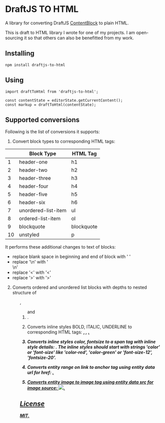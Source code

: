 # DraftJS TO HTML

A library for converting DraftJS [ContentBlock](https://facebook.github.io/draft-js/docs/api-reference-content-block.html#content) to plain HTML.

This is draft to HTML library I wrote for one of my projects. I am open-sourcing it so that others can also be benefitted from my work.

## Installing

`npm install draftjs-to-html`

## Using

```
import draftToHtml from 'draftjs-to-html';

const contentState = editorState.getCurrentContent();
const markup = draftToHtml(contentState);
```

## Supported conversions
Following is the list of conversions it supports:
1. Convert block types to corresponding HTML tags:

|| Block Type | HTML Tag |
| -------- | -------- | -------- |
| 1 | header-one | h1 |
| 2 | header-two | h2 |
| 3 | header-three | h3 |
| 4 | header-four | h4 |
| 5 | header-five | h5 |
| 6 | header-six | h6 |
| 7 | unordered-list-item | ul |
| 8 | ordered-list-item | ol |
| 9 | blockquote | blockquote |
| 10 | unstyled | p |
It performs these additional changes to text of blocks:
- replace blank space in beginning and end of block with '&nbsp;'
- replace '\n' with '<br>\n'
- replace '<' with '&lt;'
- replace '>' with '&gt;'

2. Converts ordered and unordered list blocks with depths to nested structure of <ul>, <ol> and <li>.

3. Converts inline styles BOLD, ITALIC, UNDERLINE to corresponding HTML tags: <strong>, <em>, <ins>.

4. Converts inline styles color, fontsize to a span tag with inline style details:
<span style="color:xyz;font-size:xx">. The inline styles should start with strings 'color' or 'font-size' like 'color-red', 'color-green' or 'font-size-12', 'fontsize-20'.

5. Converts entity range on link to anchor tag using entity data url for href: <a href="url" />.

6. Converts entity image to image tag using entity data src for image source: <img src="src" />.


## License
MIT.
